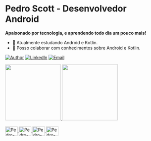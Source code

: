 # Pedro Scott - Desenvolvedor Android

<p align="justify"><strong>Apaixonado por tecnologia, e aprendendo todo dia um pouco mais!</strong></p>

- 🌱 Atualmente estudando Android e Kotlin.
- 🤔 Posso colaborar com conhecimentos sobre Android e Kotlin.

[![Author](https://img.shields.io/static/v1?label=@author&message=Pedro%20Scott%20Developer&color=important)](https://github.com/pedro-scott-dev)
[![LinkedIn](https://img.shields.io/static/v1?label=@linkedin&message=@pedro-scott-dev&color=blue)](https://www.linkedin.com/in/pedro-scott-dev/)
[![Email](https://img.shields.io/static/v1?label=@email&message=pedroscott.dev@gmail.com&color=red)](mailto:pedroscott.dev@gmail.com)

<div>
  <a href="https://github.com/pedro-scott">
  <img height="180em" src="https://github-readme-stats.vercel.app/api?username=pedro-scott&show_icons=true&theme=dark&include_all_commits=true&count_private=true"/>
  <img height="180em" src="https://github-readme-stats.vercel.app/api/top-langs/?username=pedro-scott&langs_count=7&theme=dark"/>
</div>
<div style="display: inline_block"><br>
  <img align="center" alt="Pedro-Kotlin" height="30" width="40" src="https://cdn.jsdelivr.net/gh/devicons/devicon/icons/kotlin/kotlin-original.svg">
  <img align="center" alt="Pedro-Android" height="30" width="40" src="https://cdn.jsdelivr.net/gh/devicons/devicon/icons/android/android-original.svg">
  <img align="center" alt="Pedro-C" height="30" width="40" src="https://cdn.jsdelivr.net/gh/devicons/devicon/icons/c/c-original.svg">
  <img align="center" alt="Pedro-Git" height="30" width="40" src="https://cdn.jsdelivr.net/gh/devicons/devicon/icons/git/git-original.svg">
</div>
